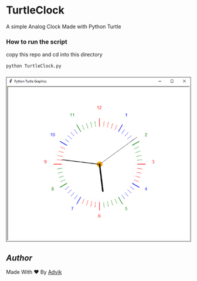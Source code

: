 # TurtleClock
A simple Analog Clock Made with Python Turtle

### How to run the script
copy this repo and cd into this directory
```
python TurtleClock.py
```

###
<img src="demo.png">

## *Author*
Made With ❤️ By [Advik](https://github.com/ADV1K)
